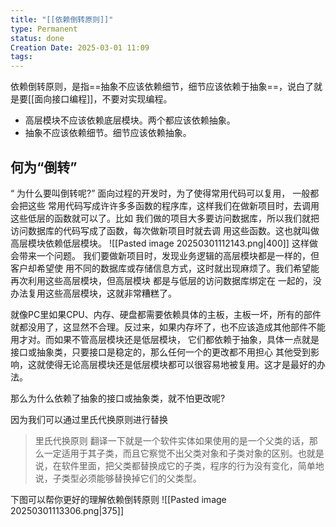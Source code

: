 ```yaml
---
title: "[[依赖倒转原则]]"
type: Permanent
status: done
Creation Date: 2025-03-01 11:09
tags:
---
```

依赖倒转原则，是指==抽象不应该依赖细节，细节应该依赖于抽象==，说白了就是要[[面向接口编程]]，不要对实现编程。
- 高层模块不应该依赖底层模块。两个都应该依赖抽象。
- 抽象不应该依赖细节。细节应该依赖抽象。
## 何为“倒转”
“ 为什么要叫倒转呢?” 
面向过程的开发时，为了使得常用代码可以复用， 一般都会把这些 常用代码写成许许多多函数的程序库，这样我们在做新项目时，去调用这些低层的函数就可以了。比如 我们做的项目大多要访问数据库，所以我们就把访问数据库的代码写成了函数，每次做新项目时就去调 用这些函数。这也就叫做高层模块依赖低层模块。
![[Pasted image 20250301112143.png|400]]
这样做会带来一个问题。
我们要做新项目时，发现业务逻辑的高层模块都是一样的，但客户却希望使 用不同的数据库或存储信息方式，这时就出现麻烦了。我们希望能再次利用这些高层模块，但高层模块 都是与低层的访问数据库绑定在 一起的，没办法复用这些高层模块，这就非常糟糕了。

就像PC里如果CPU、内存、硬盘都需要依赖具体的主板，主板一坏，所有的部件就都没用了，这显然不合理。反过来，如果内存坏了，也不应该造成其他部件不能用才对。而如果不管高层模块还是低层模块， 它们都依赖于抽象，具体一点就是接口或抽象类，只要接口是稳定的，那么任何一个的更改都不用担心 其他受到影响，这就使得无论高层模块还是低层模块都可以很容易地被复用。这才是最好的办法。

那么为什么依赖了抽象的接口或抽象类，就不怕更改呢?

因为我们可以通过里氏代换原则进行替换
>里氏代换原则
>翻译一下就是一个软件实体如果使用的是一个父类的话，那么一定适用于其子类，而且它察觉不出父类对象和子类对象的区别。也就是说，在软件里面，把父类都替换成它的子类，程序的行为没有变化，简单地说，子类型必须能够替换掉它们的父类型。

下图可以帮你更好的理解依赖倒转原则
![[Pasted image 20250301113306.png|375]]
